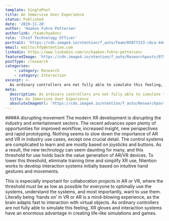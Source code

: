 ```yaml
---
template: SinglePost
title: An Immersive User Experience
status: Published
date: '2019-11-20'
author: 'Haakon Fuhre Pettersen'
authorlink: /team/haakon/
role: 'Chief Technology Officer'
portrait: 'https://cdn.image4.io/ntention/f_auto/Team/050ff233-c8ca-44ec-8c0a-b4de723884a6.Jpeg'
email: mailto:hfp@ntention.com
linkedin: https://www.linkedin.com/in/haakon-fuhre-pettersen/
featuredImage: 'https://cdn.image4.io/ntention/f_auto/Researchposts/07560345-eb1b-4dc4-b99d-1a3c3cfd6063.Jpeg'
postType: /research
categories:
    - category: Research
    - category: Interaction
excerpt: >-
  As ordinary controllers are not fully able to simulate this feeling, XR gloves and interaction systems have an enormous advantage in creating life-like simulations and games.
meta:
  description: As ordinary controllers are not fully able to simulate this feeling, XR gloves and interaction systems have an enormous advantage in creating life-like simulations and games.
  title: An Immersive User Experience
  absoluteImageUrl: 'https://cdn.image4.io/ntention/f_auto/Researchposts/07560345-eb1b-4dc4-b99d-1a3c3cfd6063.Jpeg'
---
```

####A disrupting movement
The modern XR development is disrupting the industry and entertainment sectors. The recent advances open plenty of opportunities for improved workflow, increased insight, new perspectives and rapid prototyping. Nothing seems to slow down the importance of AR and VR in industry use cases, except one crucial detail. The control systems are complicated to learn and are mostly based on joysticks and buttons. As a result, the new technology can seem daunting for many, and this threshold for use holds back the value generation of AR/VR devices. To lower this threshold, eliminate training time and simplify XR use, Ntention works to develop interaction systems initially based on intuitive hand gestures and movements.

This is especially important for collaboration projects in AR or VR, where the threshold must be as low as possible for everyone to optimally use the systems, understand the systems, and most importantly, want to use them. Literally being ‘hands on’ in VR or AR is a mind-blowing experience, as the brain adapts fast to interaction with virtual objects. As ordinary controllers are not fully able to simulate this feeling, XR gloves and interaction systems have an enormous advantage in creating life-like simulations and games.
